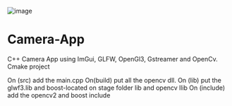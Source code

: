 
![image](https://github.com/Walmy20/Camera-App/assets/74880546/2d009c31-41c8-4217-8de2-04ab2a564670)

# Camera-App
C++ Camera App using ImGui, GLFW, OpenGl3, Gstreamer and OpenCv. Cmake project

On (src) add the main.cpp
On(build) put all the opencv dll. 
On (lib) put the glwf3.lib and boost-located on stage folder lib and opencv llib
On (include) add the opencv2 and boost include
